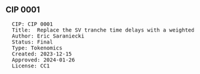 ## CIP 0001

<pre>
  CIP: CIP 0001
  Title:  Replace the SV tranche time delays with a weighted reward
  Author: Eric Saraniecki <eric@digitalasset.com>
  Status: Final 
  Type: Tokenomics 
  Created: 2023-12-15
  Approved: 2024-01-26
  License: CC1
</pre>
